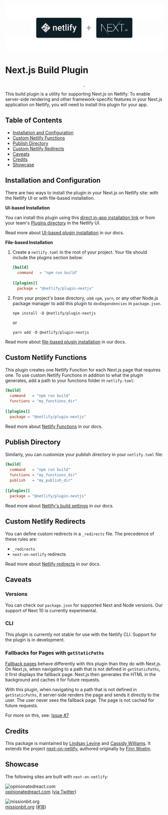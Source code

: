 ![Next.js on Netlify Build Plugin](next-on-netlify.png)

# Next.js Build Plugin

<p align="center">
  <a aria-label="npm version" href="https://www.npmjs.com/package/@netlify/plugin-nextjs">
    <img alt="" src="https://img.shields.io/npm/v/@netlify/plugin-nextjs">
  </a>
  <a aria-label="MIT License" href="https://img.shields.io/npm/l/@netlify/plugin-nextjs">
    <img alt="" src="https://img.shields.io/npm/l/@netlify/plugin-nextjs">
  </a>
</p>

This build plugin is a utility for supporting Next.js on Netlify. To enable server-side rendering and other framework-specific features in your Next.js application on Netlify, you will need to install this plugin for your app.

## Table of Contents

- [Installation and Configuration](#installation-and-configuration)
- [Custom Netlify Functions](#custom-netlify-functions)
- [Publish Directory](#publish-directory)
- [Custom Netlify Redirects](#custom-netlify-redirects)
- [Caveats](#caveats)
- [Credits](#credits)
- [Showcase](#showcase)

## Installation and Configuration

There are two ways to install the plugin in your Next.js on Netlify site: with the Netlify UI or with file-based installation.

**UI-based Installation**

You can install this plugin using this [direct in-app installation link](http://app.netlify.com/plugins/@netlify/plugin-nextjs/install) or from your team's [Plugins directory](https://app.netlify.com/plugins) in the Netlify UI.

Read more about [UI-based plugin installation](https://docs.netlify.com/configure-builds/build-plugins/#ui-installation) in our docs.

**File-based Installation**

1. Create a `netlify.toml` in the root of your project. Your file should include the plugins section below:

    ```toml
    [build]
      command   = "npm run build"
    
    [[plugins]]
      package = "@netlify/plugin-nextjs"
    ```

2. From your project's base directory, use `npm`, `yarn`, or any other Node.js package manager to add this plugin to `devDependencies` in `package.json`.

    ```
    npm install -D @netlify/plugin-nextjs
    ```

    or 

    ```
    yarn add -D @netlify/plugin-nextjs
    ```

Read more about [file-based plugin installation](https://docs.netlify.com/configure-builds/build-plugins/#file-based-installation) in our docs.

## Custom Netlify Functions

This plugin creates one Netlify Function for each Next.js page that requires one.
To use custom Netlify Functions in addition to what the plugin generates, add a path to your functions folder in `netlify.toml`:

```toml
[build]
  command   = "npm run build"
  functions = "my_functions_dir"

[[plugins]]
  package = "@netlify/plugin-nextjs"
```

Read more about [Netlify Functions](https://docs.netlify.com/functions/overview/) in our docs.

## Publish Directory

Similarly, you can customize your publish directory in your `netlify.toml` file:

```toml
[build]
  command   = "npm run build"
  functions = "my_functions_dir"
  publish   = "my_publish_dir"

[[plugins]]
  package = "@netlify/plugin-nextjs"
```

Read more about [Netlify's build settings](https://docs.netlify.com/configure-builds/get-started/#basic-build-settings) in our docs.

## Custom Netlify Redirects

You can define custom redirects in a `_redirects` file.
The precedence of these rules are:

- `_redirects`
- `next-on-netlify` redirects

Read more about [Netlify redirects](https://docs.netlify.com/routing/redirects/) in our docs.

## Caveats

### Versions

You can check our `package.json` for supported Next and Node versions. Our support of Next 10 is currently experimental.

### CLI

This plugin is currently not stable for use with the Netlify CLI. Support for the plugin is in development.

### Fallbacks for Pages with `getStaticPaths`

[Fallback pages](https://nextjs.org/docs/basic-features/data-fetching#fallback-true) behave differently with this plugin than they do with Next.js. On Next.js, when navigating to a path that is not defined in `getStaticPaths`, it first displays the fallback page. Next.js then generates the HTML in the background and caches it for future requests.

With this plugin, when navigating to a path that is not defined in `getStaticPaths`, it server-side renders the page and sends it directly to the user. The user never sees the fallback page. The page is not cached for future requests.

For more on this, see: [Issue #7](https://github.com/netlify/next-on-netlify/issues/7#issuecomment-636883539)

## Credits

This package is maintained by [Lindsay Levine](https://github.com/lindsaylevine) and [Cassidy Williams](https://github.com/cassidoo). It extends the project [next-on-netlify](https://github.com/netlify/next-on-netlify), authored originally by [Finn Woelm](https://github.com/finnwoelm).

## Showcase

The following sites are built with `next-on-netlify`:

![opinionatedreact.com](https://raw.githubusercontent.com/netlify/next-on-netlify/master/assets/showcase-opinionatedreact.png)  
[opinionatedreact.com](https://opinionatedreact.com/) ([via Twitter](https://twitter.com/NikkitaFTW/status/1302667952920162309))

![missionbit.org](https://raw.githubusercontent.com/netlify/next-on-netlify/master/assets/showcase-missionbit.png)  
[missionbit.org](https://www.missionbit.org/) ([#18](https://github.com/netlify/next-on-netlify/pull/18#issuecomment-643828966))
